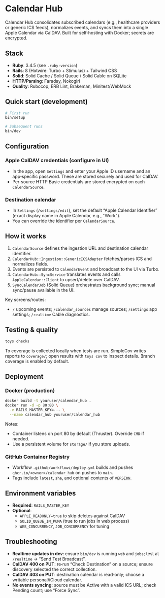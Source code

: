 # Calendar Hub

Calendar Hub consolidates subscribed calendars (e.g., healthcare providers or generic ICS feeds), normalizes events, and syncs them into a single Apple Calendar via CalDAV. Built for self‑hosting with Docker; secrets are encrypted.

## Stack

- **Ruby**: 3.4.5 (see `.ruby-version`)
- **Rails**: 8 (Hotwire: Turbo + Stimulus) + Tailwind CSS
- **Solid**: Solid Cache / Solid Queue / Solid Cable on SQLite
- **HTTP/Parsing**: Faraday, Nokogiri
- **Quality**: Rubocop, ERB Lint, Brakeman, Minitest/WebMock

## Quick start (development)

```bash
# First run
bin/setup

# Subsequent runs
bin/dev
```

## Configuration

### Apple CalDAV credentials (configure in UI)

- In the app, open `Settings` and enter your Apple ID username and an app‑specific password. These are stored securely and used for CalDAV.
- Per‑source HTTP Basic credentials are stored encrypted on each `CalendarSource`.

### Destination calendar

- In `Settings` (`/settings/edit`), set the default “Apple Calendar Identifier” (exact display name in Apple Calendar, e.g., "Work").
- You can override the identifier per `CalendarSource`.

## How it works

1. `CalendarSource` defines the ingestion URL and destination calendar identifier.
2. `CalendarHub::Ingestion::GenericICSAdapter` fetches/parses ICS and normalizes fields.
3. Events are persisted to `CalendarEvent` and broadcast to the UI via Turbo.
4. `CalendarHub::SyncService` translates events and calls `AppleCalendar::Client` to upsert/delete over CalDAV.
5. `SyncCalendarJob` (Solid Queue) orchestrates background sync; manual sync/pause available in the UI.

Key screens/routes:

- `/` upcoming events; `/calendar_sources` manage sources; `/settings` app settings; `/realtime` Cable diagnostics.

## Testing & quality

```bash
toys checks
```

To coverage is collected locally when tests are run. SimpleCov writes reports to `coverage/`; open results with `toys cov` to inspect details. Branch coverage is enabled by default.

## Deployment

### Docker (production)

```bash
docker build -t youruser/calendar_hub .
docker run -d -p 80:80 \
  -e RAILS_MASTER_KEY=... \
  --name calendar_hub youruser/calendar_hub
```

Notes:

- Container listens on port 80 by default (Thruster). Override `CMD` if needed.
- Use a persistent volume for `storage/` if you store uploads.

### GitHub Container Registry

- Workflow `.github/workflows/deploy.yml` builds and pushes `ghcr.io/<owner>/calendar_hub` on pushes to `main`.
- Tags include `latest`, `sha`, and optional contents of `VERSION`.

## Environment variables

- **Required**: `RAILS_MASTER_KEY`
- **Optional**:
  - `APPLE_READONLY=true` to skip deletes against CalDAV
  - `SOLID_QUEUE_IN_PUMA` (true to run jobs in web process)
  - `WEB_CONCURRENCY`, `JOB_CONCURRENCY` for tuning

## Troubleshooting

- **Realtime updates in dev**: ensure `bin/dev` is running `web` and `jobs`; test at `/realtime` → “Send Test Broadcast”.
- **CalDAV 400 on PUT**: re‑run “Check Destination” on a source; ensure discovery selected the correct collection.
- **CalDAV 403 on PUT**: destination calendar is read‑only; choose a writable personal/iCloud calendar.
- **No events syncing**: source must be Active with a valid ICS URL; check Pending count; use “Force Sync”.
